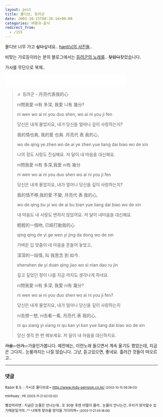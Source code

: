 ```yaml
---
layout: post
title: 몰디브, 등려군
date: 2003-10-15T00:28:14+09:00
categories: 여행과-음식
redirect_from:
  - /155
---
```


몰디브 너무 가고 <S>싶다</S>싶네요.. <A href="http://hanti.x-y.net/cgi-bin/ez2000/ezboard.cgi?db=myphoto&amp;action=read&amp;dbf=177">hanti님의 사진들</A>..

비맞는 가로등이라는 분의 블로그에서는 <A href="http://streetlamp.egloos.com/68155/">등려군의 노래를</A>.. <S>찾았다</S>찾았습니다.

가사를 무단으로 복제..

<EMBED src="/mp3/月亮代表我的心 (첨밀밀).mp3" width=400 height=40 type=audio/mpeg loop="true" autostart="false">

<BLOCKQUOTE>♬ 등려군 - 月亮代表我的心

ni問我愛 ni有 多深, 我愛 니有 幾分?

ni wen wo ai ni you duo shen, wo ai ni you ji fen

당신은 내게 물었지요, 내가 당신을 얼마나 깊이 사랑하는지?

我的情也眞, 我的愛 也眞. 月亮代 表 我的心,

wo de qing ye zhen wo de ai ye zhen yue liang dai biao wo de xin

나의 정도 사랑도 진실해요. 저 달이 내 마음을 대신해요.

ni問我愛 ni有 多深,我愛 ni有 幾分

ni wen wo ai ni you duo shen wo ai ni you ji fen

당신은 내게 물었지요, 내가 얼마나 당신을 깊이 사랑하는지?

我的情不移,我的愛 不變, 月亮代 表 我的心,

wo de qing bu yi wo de ai bu bian yue liang dai biao wo de xin

내 마음도 내 사랑도 변하지 않았어요. 저 달이 내마음을 대신해요.

輕輕的一個吻, 已經打動我的心

qing qing de yi ge wen yi jing da dong wo de xin

가벼운 입 맞춤이 내 마음을 흔들어 놓았고,

深深的一段情, 叫 我思念 到 如今.

shenshen de yi duan qing jiao wo si nian dao ru jin

깊고 깊었던 정이 나를 지금 까지도 생각나게 하네요.

ni問我愛 ni有 多深, 我愛 ni有 幾分?

ni wen wo ai ni you duo shen wo ai ni you ji fen?

당신은 내게 물었지요, 내가 얼마나 당신을 깊이 사랑하는지

ni去想一想, ni去看一看, 月亮代 表 我的心,

ni qu xiang yi xiang ni qu kan yi kan yue liang dai biao wo de xin

당신 생각 한 번 해보세요. 저 달이 내 마음을 대신하지요.</BLOCKQUOTE>

<S>가을.. 인가...</S>가을인가봅니다. 예전에는, 이런노래 들으면서 계속 울기도 했었는데, 지금은 그다지.. 눈물까지는 나질 않습니다. 그냥, 듣고있으면, 좋네요. 흘러간 것들이 떠오르고..

* * *

### 댓글



<!--- cmt:323 --->
<!--- mail: --->
<!--- parent:0 --->

<small>Razor B.S. : 가시죠 몰디브로~  <a href="http://www.mdv-pension.co.kr/">http://www.mdv-pension.co.kr/</a> <small>(2003-10-15 08:38:02)</small></small>


<!--- cmt:324 --->
<!--- mail: --->
<!--- parent:0 --->

<small>minhuey : Hi <small>(2003-11-21 02:03:02)</small></small>


<!--- cmt:325 --->
<!--- mail: --->
<!--- parent:0 --->

<small>빨강머리앤 : 지금은 눈물은 안나는데.. 또 30분 후엔 어떨지 몰라.. 눈물이 안나는건..우리가 망각할수 있기때문일거야..^^ 나에게 찾아올 망각을 기다리며~ <small>(2003-11-21 04:18:06)</small></small>

